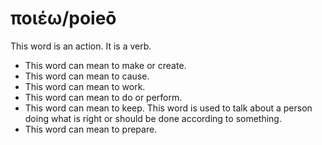 # ποιέω/poieō
This word is an action. It is a verb.

* This word can mean to make or create.
* This word can mean to cause.
* This word can mean to work.
* This word can mean to do or perform.
* This word can mean to keep. This word is used to talk about a person doing what is right or should be done according to something. 
* This word can mean to prepare.
